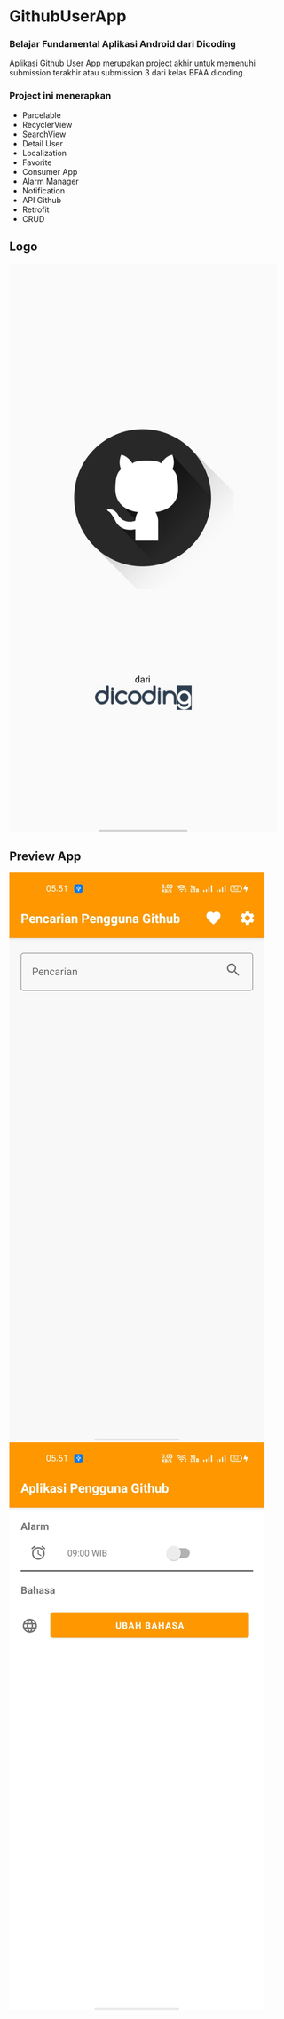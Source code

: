 # GithubUserApp
### Belajar Fundamental Aplikasi Android dari Dicoding

Aplikasi Github User App merupakan project akhir untuk memenuhi submission terakhir atau submission 3 dari kelas BFAA dicoding.

### Project ini menerapkan
- Parcelable
- RecyclerView
- SearchView
- Detail User
- Localization
- Favorite
- Consumer App
- Alarm Manager
- Notification
- API Github
- Retrofit
- CRUD

## Logo
![Logo](Logo.jpg)

## Preview App
![Home](Home.jpg)
![Setting](Setting.jpg)
